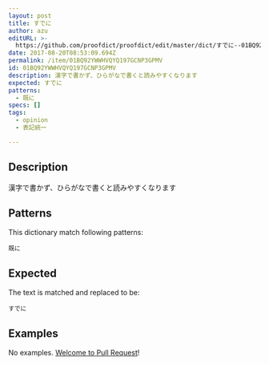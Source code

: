 ```yaml
---
layout: post
title: すでに
author: azu
editURL: >-
  https://github.com/proofdict/proofdict/edit/master/dict/すでに--01BQ92YWWHVQYQ197GCNP3GPMV.yml
date: 2017-08-20T08:53:09.694Z
permalink: /item/01BQ92YWWHVQYQ197GCNP3GPMV
id: 01BQ92YWWHVQYQ197GCNP3GPMV
description: 漢字で書かず、ひらがなで書くと読みやすくなります
expected: すでに
patterns:
  - 既に
specs: []
tags:
  - opinion
  - 表記統一

---
```


## Description

漢字で書かず、ひらがなで書くと読みやすくなります

## Patterns

This dictionary match following patterns:

    既に

## Expected

The text is matched and replaced to be:

    すでに

## Examples

No examples. [Welcome to Pull Request](https://github.com/proofdict/proofdict/edit/master/dict/すでに--01BQ92YWWHVQYQ197GCNP3GPMV.yml)!
